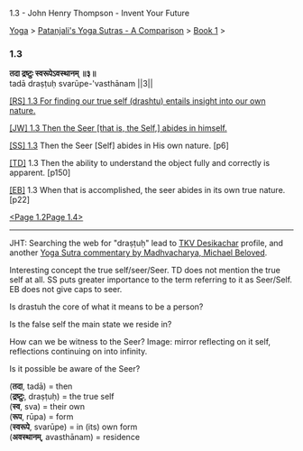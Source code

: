 1.3 - John Henry Thompson - Invent Your Future   
    

[Yoga](../../../yoga.md)‎ > ‎[Patanjali's Yoga Sutras - A Comparison](../../patanjani.md)‎ > ‎[Book 1](../book-1.md)‎ > ‎

### 1.3

**तदा द्रष्टुः स्वरूपेऽवस्थानम् ॥३॥**  
tadā draṣṭuḥ svarūpe-'vasthānam ||3||  
  
  
[\[RS\] 1.3 For finding our true self (drashtu) entails insight into our own nature.](http://www.ashtangayoga.info/philosophy/yoga-sutra-patanjali/chapter-1/item/tada-drashtuh-svarupe-vasthanam-3/)  
  
[\[JW\] 1.3 Then the Seer \[that is, the Self,\] abides in himself.](http://books.google.com/books?id=YzFImjtOxUwC&pg=PA13&ci=105%2C171%2C708%2C29&source=bookclip)  
  
[\[SS\] 1.3](http://www.amazon.com/Yoga-Sutras-Patanjali-Commentary-Satchidananda/dp/0932040381) Then the Seer \[Self\] abides in His own nature. \[p6\]  
  
[\[TD\]](http://www.amazon.com/Heart-Yoga-Developing-Personal-Practice/dp/089281764X/ref=sr_1_5?ie=UTF8&qid=1326228195&sr=8-5) 1.3 Then the ability to understand the object fully and correctly is apparent. \[p150\]  
  
[\[EB\]](http://www.amazon.com/Yoga-Sutras-Patanjali-Translation-Commentary/dp/0865477361/ref=sr_1_1?ie=UTF8&s=books&qid=1250508322&sr=1-1) 1.3 When that is accomplished, the seer abides in its own true nature. \[p22\]  
  
  
[<Page 1.2](12.md)[Page 1.4>](14.md)  

* * *

  

JHT: Searching the web for "draṣṭuḥ" lead to [TKV Desikachar](http://www.yogastudies.org/teachers-training/tkv-desikachar/) profile, and another [Yoga Sutra commentary by Madhvacharya, Michael Beloved](http://books.google.com/books?id=Nb9FGFDr_iUC&pg=PA82&lpg=PA82&dq=dra%E1%B9%A3%E1%B9%ADu%E1%B8%A5&source=bl&ots=FydCboGJLL&sig=vfhaswuwo8MinU_VPW6XeyTtQo8&hl=en&sa=X&ei=qbhQT9PoPPGp0AGG3-SDDg&ved=0CEMQ6AEwBg#v=onepage&q=dra%E1%B9%A3%E1%B9%ADu%E1%B8%A5&f=false).  
  
Interesting concept the true self/seer/Seer. TD does not mention the true self at all. SS puts greater importance to the term referring to it as Seer/Self. EB does not give caps to seer.  
  
Is drastuh the core of what it means to be a person?  
  
Is the false self the main state we reside in?  
  
How can we be witness to the Seer? Image: mirror reflecting on it self, reflections continuing on into infinity.  
  
Is it possible be aware of the Seer?  

  

(**तदा**, tadā) = then  
(**द्रष्टुः**, draṣṭuḥ) = the true self  
(**स्व**, sva) = their own  
(**रूप**, rūpa) = form  
(**स्वरूपे**, svarūpe) = in (its) own form  
(**अवस्थानम्**, avasthānam) = residence


